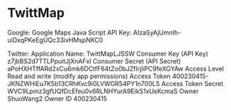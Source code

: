 # TwittMap

Google:
Google Maps Java Script API Key: AIzaSyAjUmnIh-uiDxqPKeEgUQc33ivHMspNKC0

Twitter:
Application Name: TwittMapLJSSW
Consumer Key (API Key)	z7jbBS2d7TTLPpuitJjXnAFxI
Consumer Secret (API Secret)	aPoHXHTffARd2xCu6mk6DCtfF64tZo0bJZflrjliPC9feXGYAw
Access Level	Read and write (modify app permissions)
Access Token	400230415-JKNZWHiEu7K5b13CRhKvc9i0LVWGR54PY1n700LS
Access Token Secret	WVC9Lpmz3gfUQfDcEfeu0v6RLNHYurA9EikS1xUsKcmaS
Owner	ShuoWang2
Owner ID	400230415
